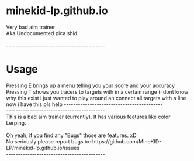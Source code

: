 # minekid-lp.github.io
Very bad aim trainer<br>
Aka Undocumented pica shid<br>
<br>
------------------------------------------<br>
<h1>Usage</h1>
Pressing E brings up a menu telling you your score and your accuracy
Pressing T shows you tracers to targets with in a certain range (i dont know why this exist i just wanted to play around an connect all targets with a line now i have this pls help
------------------------------------------<br>
------------------------------------------<br>
This is a bad aim trainer (currently). It has various features like color Lerping.<br>
<br>
Oh yeah, if you find any "Bugs" those are features. xD<br>
No seriously please report bugs to: https://github.com/MineKID-LP/minekid-lp.github.io/issues<br>
------------------------------------------<br>
